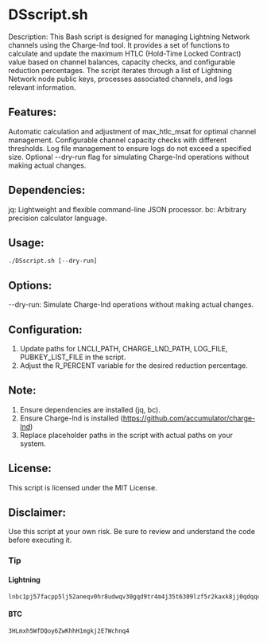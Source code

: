 # DSscript.sh

Description:
This Bash script is designed for managing Lightning Network channels using the Charge-lnd tool. It provides a set of functions to calculate and update the maximum HTLC (Hold-Time Locked Contract) value based on channel balances, capacity checks, and configurable reduction percentages. The script iterates through a list of Lightning Network node public keys, processes associated channels, and logs relevant information.

## Features:

Automatic calculation and adjustment of max_htlc_msat for optimal channel management.
Configurable channel capacity checks with different thresholds.
Log file management to ensure logs do not exceed a specified size.
Optional --dry-run flag for simulating Charge-lnd operations without making actual changes.

## Dependencies:

jq: Lightweight and flexible command-line JSON processor.
bc: Arbitrary precision calculator language.

## Usage:
```
./DSscript.sh [--dry-run]
```

## Options:
--dry-run: Simulate Charge-lnd operations without making actual changes.

## Configuration:
1. Update paths for LNCLI_PATH, CHARGE_LND_PATH, LOG_FILE, PUBKEY_LIST_FILE in the script.
2. Adjust the R_PERCENT variable for the desired reduction percentage.

## Note:
1. Ensure dependencies are installed (jq, bc).
2. Ensure Charge-lnd is installed (https://github.com/accumulator/charge-lnd)
3. Replace placeholder paths in the script with actual paths on your system.

## License:
This script is licensed under the MIT License.

## Disclaimer:
Use this script at your own risk. Be sure to review and understand the code before executing it.

### Tip
#### Lightning
```
lnbc1pj57facpp5lj52aneqv0hr8udwqv30gqd9tr4m4j35t6309lzf5r2kaxk8jj0qdqqcqzzsxqyz5vqsp56yj5fadhg6wseh6pc84el8fyy4u6gj5vwwrzzccx4jhmeweh99ns9qyyssqtsytgz32zdcdr4tv0y7ll56jxsk5wr9wuuyef7rqttvvlqk5ux4kyrgm2qyfcjh73a2n40cr4vp68err3lwv39r5cfgkkr9k5cmxrwsqtzn26y
```
#### BTC 
```
3HLmxh5WfDQoy6ZwKhhH1mgkj2E7Wchnq4
```

